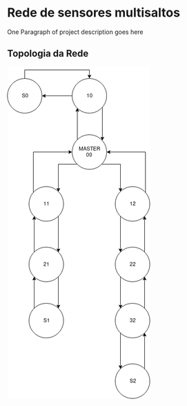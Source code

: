 # Rede de sensores multisaltos

One Paragraph of project description goes here

## Topologia da Rede

![Topologia da rede e endereços](docs/topologia.png)
